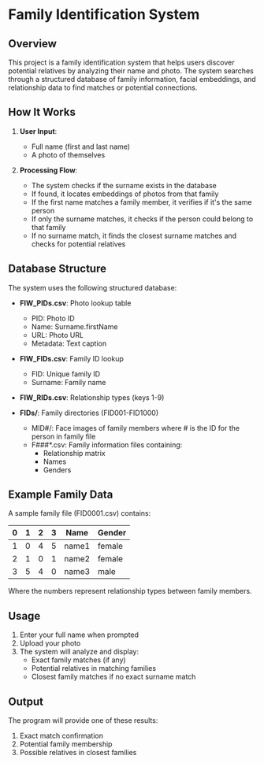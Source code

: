 # Family Identification System

## Overview

This project is a family identification system that helps users discover potential relatives by analyzing their name and photo. The system searches through a structured database of family information, facial embeddings, and relationship data to find matches or potential connections.

## How It Works

1. **User Input**:
   
   - Full name (first and last name)
   - A photo of themselves

2. **Processing Flow**:
   
   - The system checks if the surname exists in the database
   - If found, it locates embeddings of photos from that family
   - If the first name matches a family member, it verifies if it's the same person
   - If only the surname matches, it checks if the person could belong to that family
   - If no surname match, it finds the closest surname matches and checks for potential relatives

## Database Structure

The system uses the following structured database:

- **FIW_PIDs.csv**: Photo lookup table
  
  - PID: Photo ID
  - Name: Surname.firstName
  - URL: Photo URL
  - Metadata: Text caption

- **FIW_FIDs.csv**: Family ID lookup
  
  - FID: Unique family ID
  - Surname: Family name

- **FIW_RIDs.csv**: Relationship types (keys 1-9)

- **FIDs/**: Family directories (FID001-FID1000)
  
  - MID#/: Face images of family members where # is the ID for the person in family file
  - F###*.csv: Family information files containing:
    - Relationship matrix
    - Names
    - Genders

## Example Family Data

A sample family file (FID0001.csv) contains:

| 0   | 1   | 2   | 3   | Name  | Gender |
| --- | --- | --- | --- | ----- | ------ |
| 1   | 0   | 4   | 5   | name1 | female |
| 2   | 1   | 0   | 1   | name2 | female |
| 3   | 5   | 4   | 0   | name3 | male   |

Where the numbers represent relationship types between family members.

## Usage

1. Enter your full name when prompted
2. Upload your photo
3. The system will analyze and display:
   - Exact family matches (if any)
   - Potential relatives in matching families
   - Closest family matches if no exact surname match

## Output

The program will provide one of these results:

1. Exact match confirmation
2. Potential family membership
3. Possible relatives in closest families
